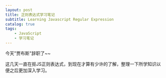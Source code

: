 ```yaml
---
layout: post
title: 正则表达式学习笔记
subtitle: Learning Javascript Regular Expression
catalog: true
tags: 
    - JavaScript
    - 学习笔记
---
```

今天"贾布斯"辞职了~~

这几天一直在抠JS正则表达式，到现在才算有少许的了解，整理一下所学知识以便之后更加深入学习。

